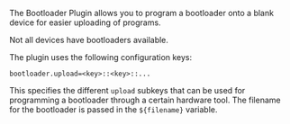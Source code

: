 The Bootloader Plugin allows you to program a bootloader onto a blank device for easier uploading of programs.

Not all devices have bootloaders available.

The plugin uses the following configuration keys:

    bootloader.upload=<key>::<key>::...

This specifies the different `upload` subkeys that can be used for programming a bootloader through a certain hardware tool.  The filename for the bootloader is passed in the `${filename}` variable.